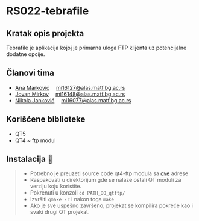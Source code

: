 # RS022-tebrafile

## Kratak opis projekta
Tebrafile je aplikacija kojoj je primarna
uloga FTP klijenta uz potencijalne
dodatne opcije.

## Članovi tima
* [Ana Marković](https://github.com/erlierine)  &emsp;mi16127@alas.matf.bg.ac.rs
* [Jovan Mirkov](https://github.com/jvn-mirkov) &emsp;mi16148@alas.matf.bg.ac.rs
* [Nikola Janković](https://github.com/gianthead97) &emsp;mi16077@alas.matf.bg.ac.rs


## Korišćene biblioteke
* QT5
* QT4 ~ ftp modul

## Instalacija :construction:
>- Potrebno je preuzeti source code qt4-ftp modula sa [ove](https://github.com/qt/qtftp) adrese  
>- Raspakovati u direktorijum gde se nalaze ostali QT moduli za verziju koju koristite.
>- Pokrenuti u konzoli  ```cd PATH_DO_qtftp/```
>- Izvršiti ```qmake -r``` i nakon toga ```make```
>- Ako je sve uspešno završeno, projekat se kompilira pokreće kao i svaki drugi QT projekat.